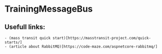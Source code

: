 # TrainingMessageBus
## Usefull links:
	- (mass transit quick start)[https://masstransit-project.com/quick-starts/]
	- (article about RabbitMQ)[https://code-maze.com/aspnetcore-rabbitmq/]
	
